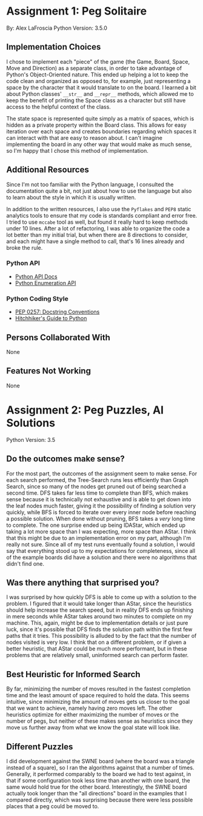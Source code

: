 # Assignment 1: Peg Solitaire

By: Alex LaFroscia
Python Version: 3.5.0

## Implementation Choices

I chose to implement each "piece" of the game (the Game, Board, Space, Move and Direction) as a separate class, in order to take advantage of Python's Object-Oriented nature.  This ended up helping a lot to keep the code clean and organized as opposed to, for example, just representing a space by the character that it would translate to on the board.  I learned a bit about Python classes' `__str__` and `__repr__` methods, which allowed me to keep the benefit of printing the Space class as a character but still have access to the helpful context of the class.

The state space is represented quite simply as a matrix of spaces, which is hidden as a private property within the Board class.  This allows for easy iteration over each space and creates boundaries regarding which spaces it can interact with that are easy to reason about.  I can't imagine implementing the board in any other way that would make as much sense, so I'm happy that I chose this method of implementation.

## Additional Resources

Since I'm not too familiar with the Python language, I consulted the documentation quite a bit, not just about how to use the language but also to learn about the style in which it is usually written.

In addition to the written resources, I also use the `Pyflakes` and `PEP8` static analytics tools to ensure that my code is standards compliant and error free.  I tried to use `mccabe` tool as well, but found it really hard to keep methods under 10 lines.  After a lot of refactoring, I was able to organize the code a lot better than my initial trial, but when there are 8 directions to consider, and each might have a single method to call, that's 16 lines already and broke the rule.

### Python API

- [Python API Docs](https://docs.python.org/3/)
- [Python Enumeration API](https://docs.python.org/3/library/enum.html)

### Python Coding Style

- [PEP 0257: Docstring Conventions](https://www.python.org/dev/peps/pep-0257/)
- [Hitchhiker's Guide to Python](http://docs.python-guide.org/en/latest/writing/documentation/)

## Persons Collaborated With

None

## Features Not Working

None

# Assignment 2: Peg Puzzles, AI Solutions

Python Version: 3.5

## Do the outcomes make sense?

For the most part, the outcomes of the assignment seem to make sense.  For each search performed, the Tree-Search runs less efficiently than Graph Search, since so many of the nodes get pruned out of being searched a second time.  DFS takes far less time to complete than BFS, which makes sense because it is technically not exhaustive and is able to get down into the leaf nodes much faster, giving it the possibility of finding a solution very quickly, while BFS is forced to iterate over every inner node before reaching a possible solution.  When done without pruning, BFS takes a _very_ long time to complete.  The one surprise ended up being IDAStar, which ended up taking a lot more space than I was expecting, more space than AStar.  I think that this might be due to an implementation error on my part, although I'm really not sure.  Since all of my test runs eventually found a solution, I would say that everything stood up to my expectations for completeness, since all of the example boards did have a solution and there were no algorithms that didn't find one.


## Was there anything that surprised you?

I was surprised by how quickly DFS is able to come up with a solution to the problem.  I figured that it would take longer than AStar, since the heuristics should help increase the search speed, but in reality DFS ends up finishing in mere seconds while AStar takes around two minutes to complete on my machine.  This, again, might be due to implementation details or just pure luck, since it's possible that DFS finds the solution path within the first few paths that it tries.  This possibility is alluded to by the fact that the number of nodes visited is very low.  I think that on a different problem, or if given a better heuristic, that AStar could be much more performant, but in these problems that are relatively small, uninformed search can perform faster.

## Best Heuristic for Informed Search

By far, minimizing the number of moves resulted in the fastest completion time and the least amount of space required to hold the data.  This seems intuitive, since minimizing the amount of moves gets us closer to the goal that we want to achieve, namely having zero moves left.  The other heuristics optimize for either maximizing the number of moves or the number of pegs, but neither of these makes sense as heuristics since they move us further away from what we know the goal state will look like.

## Different Puzzles

I did development against the SWNE board (where the board was a triangle instead of a square), so I ran the algorithms against that a number of times.  Generally, it performed comparably to the board we had to test against, in that if some configuration took less time than another with one board, the same would hold true for the other board.  Interestingly, the SWNE board actually took longer than the "all directions" board in the examples that I compared directly, which was surprising because there were less possible places that a peg could be moved to.
